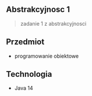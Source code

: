 ## Abstrakcyjnosc 1
>zadanie 1 z abstrakcyjnosci 

## Przedmiot
* programowanie obiektowe

## Technologia
* Java 14
